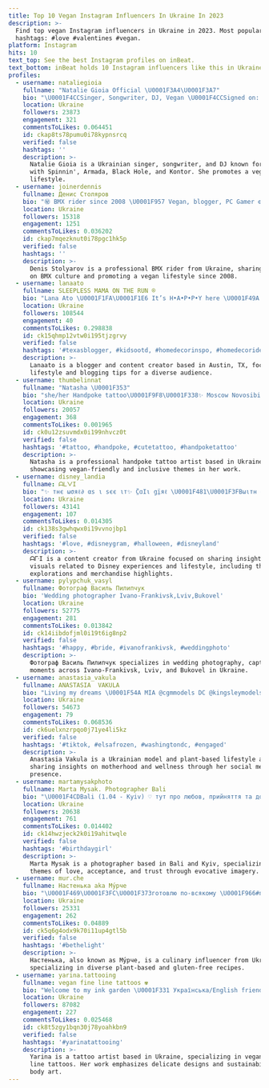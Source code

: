 ```yaml
---
title: Top 10 Vegan Instagram Influencers In Ukraine In 2023
description: >-
  Find top vegan Instagram influencers in Ukraine in 2023. Most popular
  hashtags: #love #valentines #vegan.
platform: Instagram
hits: 10
text_top: See the best Instagram profiles on inBeat.
text_bottom: inBeat holds 10 Instagram influencers like this in Ukraine for you to pitch.
profiles:
  - username: nataliegioia
    fullname: "Natalie Gioia Official \U0001F3A4\U0001F3A7"
    bio: "\U0001F4CCSinger, Songwriter, DJ, Vegan \U0001F4CCSigned on: Spinnin,Armada, Black Hole, Kontor (Warner)"
    location: Ukraine
    followers: 23873
    engagement: 321
    commentsToLikes: 0.064451
    id: ckap8ts78pumu0i78kypnsrcq
    verified: false
    hashtags: ''
    description: >-
      Natalie Gioia is a Ukrainian singer, songwriter, and DJ known for her work
      with Spinnin', Armada, Black Hole, and Kontor. She promotes a vegan
      lifestyle.
  - username: joinerdennis
    fullname: Денис Столяров
    bio: "㊙️ BMX rider since 2008 \U0001F957 Vegan, blogger, PC Gamer ⚙️ Support & friends: @enjoy_bmxstore \U0001F4E1 Найбільший україномовний BMX канал ⤵️ Perfluence"
    location: Ukraine
    followers: 15318
    engagement: 1251
    commentsToLikes: 0.036202
    id: ckap7mqezknut0i78pgc1hk5p
    verified: false
    hashtags: ''
    description: >-
      Denis Stolyarov is a professional BMX rider from Ukraine, sharing insights
      on BMX culture and promoting a vegan lifestyle since 2008.
  - username: lanaato
    fullname: SLEEPLESS MAMA ON THE RUN ®
    bio: "Lana Ato \U0001F1FA\U0001F1E6 It’s H•A•P•P•Y here \U0001F49A \U0001F4F8 Content creator. Kids whisperer \U0001F46F Vegan parenting ♥️ Ukrainian + Nigerian family⠀⠀⠀⠀⠀⠀ \U0001F4E7 svitlanaato@gmail.com"
    location: Ukraine
    followers: 108544
    engagement: 40
    commentsToLikes: 0.298838
    id: ck15qhmp12vtw0i195tjzgrvy
    verified: false
    hashtags: '#texasblogger, #kidsootd, #homedecorinspo, #homedecorideas'
    description: >-
      Lanaato is a blogger and content creator based in Austin, TX, focusing on
      lifestyle and blogging tips for a diverse audience.
  - username: thumbelinnat
    fullname: "Natasha \U0001F353"
    bio: "she/her Handpoke tattoo\U0001F9F8\U0001F338✨ Moscow Novosibirsk - March 12-14 \U0001F3F3️‍\U0001F308 friendly, \U0001F331vegan friendly DO NOT COPY❌ 18+ twitter - thumbelinnat Dm for booking \U0001F48C"
    location: Ukraine
    followers: 20057
    engagement: 368
    commentsToLikes: 0.001965
    id: ck0u12zsuvmdx0i199nhvcz0t
    verified: false
    hashtags: '#tattoo, #handpoke, #cutetattoo, #handpoketattoo'
    description: >-
      Natasha is a professional handpoke tattoo artist based in Ukraine,
      showcasing vegan-friendly and inclusive themes in her work.
  - username: disney_landia
    fullname: ᗩᒪᐯI
    bio: "✨ тнє ωσяℓ∂ αѕ ι ѕєє ιт✨ C̤̈ɑӀι ցï̤яℓ \U0001F481\U0001F3FBωιтн α Dï̤ѕиєу Թαѕѕ \U0001F4B3 \U0001F4ABму нαղց συт ѕρσт нαѕ α cɑs̤̈тℓє ɑղ∂ c̤̈հυяяσѕ \U0001F4F8\U0001D540 \U0001D565\U0001D552\U0001D55C\U0001D556 \U0001D561\U0001D55A\U0001D554\U0001D564 \U0001D560\U0001D557 \U0001D564\U0001D565\U0001D566\U0001D557\U0001D557 I \U0001D555\U0001D560 \U0001F3AC TikTok \U0001F447\U0001F3FC"
    location: Ukraine
    followers: 43141
    engagement: 107
    commentsToLikes: 0.014305
    id: ck138s3gwhqwx0i19vvnojbp1
    verified: false
    hashtags: '#love, #disneygram, #halloween, #disneyland'
    description: >-
      ᗩᒯI is a content creator from Ukraine focused on sharing insights and
      visuals related to Disney experiences and lifestyle, including theme park
      explorations and merchandise highlights.
  - username: pylypchuk_vasyl
    fullname: Фотограф Василь Пилипчук
    bio: 'Wedding photographer Ivano-Frankivsk,Lviv,Bukovel'
    location: Ukraine
    followers: 52775
    engagement: 281
    commentsToLikes: 0.013842
    id: ck14iibdofjml0i19t6ig8np2
    verified: false
    hashtags: '#happy, #bride, #ivanofrankivsk, #weddingphoto'
    description: >-
      Фотограф Василь Пилипчук specializes in wedding photography, capturing
      moments across Ivano-Frankivsk, Lviv, and Bukovel in Ukraine.
  - username: anastasia_vakula
    fullname: ANASTASIA  VAKULA
    bio: "Living my dreams \U0001F54A MIA @cgmmodels DC @kingsleymodels Plant-based Ukrainian Mom to @englishman_chukker"
    location: Ukraine
    followers: 54673
    engagement: 79
    commentsToLikes: 0.068536
    id: ck6uelxnzrpqo0j71ye4li5kz
    verified: false
    hashtags: '#tiktok, #elsafrozen, #washingtondc, #engaged'
    description: >-
      Anastasia Vakula is a Ukrainian model and plant-based lifestyle advocate,
      sharing insights on motherhood and wellness through her social media
      presence.
  - username: martamysakphoto
    fullname: Marta Mysak. Photographer Bali
    bio: "\U0001F4CDBali (1.04 - Kyiv) ♡ тут про любов, прийняття та довіру... ...заходьте із відкритим серцем ♡ а ще, тут багато фотографій, які говорять\U0001F4F8 Kyiv, UA"
    location: Ukraine
    followers: 20638
    engagement: 761
    commentsToLikes: 0.014402
    id: ck14hwzjeck2k0i19ahitwqle
    verified: false
    hashtags: '#birthdaygirl'
    description: >-
      Marta Mysak is a photographer based in Bali and Kyiv, specializing in
      themes of love, acceptance, and trust through evocative imagery.
  - username: mur.che
    fullname: Настенька aka Му́рче
    bio: "\U0001F469\U0001F3FC‍\U0001F373готовлю по-всякому \U0001F966#постнаяМурче \U0001F95D#овсянаяМурче \U0001F952#тыквеннаяМурче \U0001F96C#творожнаяМурче \U0001F951#безглютеноваяМурче"
    location: Ukraine
    followers: 25331
    engagement: 262
    commentsToLikes: 0.04889
    id: ck5q6g4odx9k70i11up4gtl5b
    verified: false
    hashtags: '#bethelight'
    description: >-
      Настенька, also known as Му́рче, is a culinary influencer from Ukraine
      specializing in diverse plant-based and gluten-free recipes.
  - username: yarina.tattooing
    fullname: vegan fine line tattoos ✾
    bio: "Welcome to my ink garden \U0001F331 Українська/English friendly Пишіть мені тут/Write me here\U0001F447\U0001F3FB"
    location: Ukraine
    followers: 87082
    engagement: 227
    commentsToLikes: 0.025468
    id: ck8t5zgy1bqn30j78yoahkbn9
    verified: false
    hashtags: '#yarinatattooing'
    description: >-
      Yarina is a tattoo artist based in Ukraine, specializing in vegan fine
      line tattoos. Her work emphasizes delicate designs and sustainability in
      body art.
---
```


